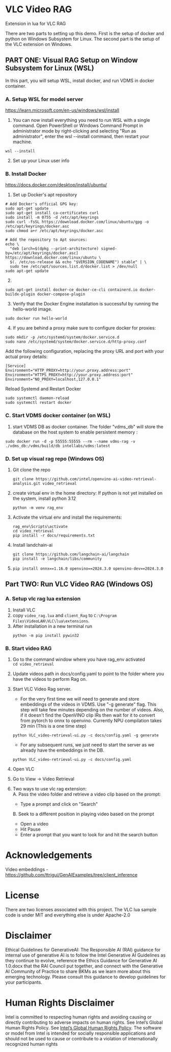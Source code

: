 # VLC Video RAG
Extension in lua for VLC RAG 

There are two parts to setting up this demo. First is the setup of docker and python on Windows Subsystem for Linux. The second part is the setup of the VLC extension on Windows.

## PART ONE: Visual RAG Setup on Window Subsystem for Linux (WSL)
In this part, you will setup WSL, install docker, and run VDMS in docker container.


### A. Setup WSL for model server
https://learn.microsoft.com/en-us/windows/wsl/install

1. You can now install everything you need to run WSL with a single command. Open PowerShell or Windows Command Prompt in administrator mode by right-clicking and selecting "Run as administrator", enter the wsl --install command, then restart your machine.
```
wsl --install
```
2. Set up your Linux user info

### B. Install Docker
https://docs.docker.com/desktop/install/ubuntu/

1. Set up Docker's apt repository
```
# Add Docker's official GPG key:
sudo apt-get update
sudo apt-get install ca-certificates curl
sudo install -m 0755 -d /etc/apt/keyrings
sudo curl -fsSL https://download.docker.com/linux/ubuntu/gpg -o /etc/apt/keyrings/docker.asc
sudo chmod a+r /etc/apt/keyrings/docker.asc

# Add the repository to Apt sources:
echo \
  "deb [arch=$(dpkg --print-architecture) signed-by=/etc/apt/keyrings/docker.asc] https://download.docker.com/linux/ubuntu \
  $(. /etc/os-release && echo "$VERSION_CODENAME") stable" | \
  sudo tee /etc/apt/sources.list.d/docker.list > /dev/null
sudo apt-get update
```
2.
```
sudo apt-get install docker-ce docker-ce-cli containerd.io docker-buildx-plugin docker-compose-plugin
```

3. Verify that the Docker Engine installation is successful by running the hello-world image.
```
sudo docker run hello-world
```
4. If you are behind a proxy make sure to configure docker for proxies:
 ```
 sudo mkdir -p /etc/systemd/system/docker.service.d
 sudo nano /etc/systemd/system/docker.service.d/http-proxy.conf
 ```
 Add the following configuration, replacing the proxy URL and port with your actual proxy details:
```
[Service]
Environment="HTTP_PROXY=http://your.proxy.address:port"
Environment="HTTPS_PROXY=http://your.proxy.address:port"
Environment="NO_PROXY=localhost,127.0.0.1"
```
Reload Systemd and Restart Docker
```
sudo systemctl daemon-reload
sudo systemctl restart docker
```

### C. Start VDMS docker container (on WSL)
1. start VDMS DB as docker container. The folder "vdms_db" will store the database on the host system to enable persistent memory : 
  ```
  sudo docker run -d -p 55555:55555 --rm --name vdms-rag -v ./vdms_db:/vdms/build/db intellabs/vdms:latest
  ```

### D. Set up visual rag repo (Windows OS)
1. Git clone the repo 
	```
	git clone https://github.com/intel/openvino-ai-video-retrieval-analysis.git video_retrieval
	```

2. create virtual env in the home directory:
   If python is not yet installed on the system, install python 3.12
   ```
   python -m venv rag_env
   ```
3. Activate the virtual env and install the requirements:
   ```
   rag_env\Scripts\activate
   cd video_retrieval
   pip install -r docs/requirements.txt
   ```
4. Install landchain-ai
   ```
   git clone https://github.com/langchain-ai/langchain
   pip install -e langchain/libs/community
   ```
5. ```
   pip install onnx==1.16.0 openvino==2024.3.0 openvino-dev==2024.3.0
   ```


## Part TWO: Run VLC Video RAG (Windows OS)
### A. Setup vlc rag lua extension 
1. Install VLC
2. copy `video_rag.lua` and `client_Rag` to `C:\Program Files\VideoLAN\VLC\lua\extensions`. 
3. After installation in a new terminal run 
	```
   python -m pip install pywin32
   ```

### B. Start video RAG 
1. Go to the command window where you have rag_env activated <br>
	`cd video_retrieval`
	
2. Update videos path in docs/config.yaml to point to the folder where you have the videos to perform Rag on. 

3. Start VLC Video Rag server. 
   - For the very first time we will need to generate and store embeddings of the videos in VDMS. Use "-g generate" flag. This step will take few minutes depending on the number of videos. Also, if it doesn't find the OpenVINO clip IRs then wait for it to convert from pytorch to onnx to openvino. Currently NPU compilation takes 29 min (This is a one time step) <br>

    ```
    python VLC_video-retrieval-ui.py -c docs/config.yaml -g generate 
    ``` 
   - For any subsequent runs, we just need to start the server as we already have the embeddings in the DB. <br>
    ```
    python VLC_video-retrieval-ui.py -c docs/config.yaml
    ```

	
4. Open VLC

5. Go to View -> Video Retrieval

6. Two ways to use vlc rag extension: <br>
   A. Pass the video folder and retrieve a video clip based on the prompt: <br>
    - Type a prompt and click on "Search" <br>
	
	
	
   B. Seek to a different position in playing video based on the prompt <br>
    - Open a video <br>
	- Hit Pause <br>
   - Enter a prompt that you want to look for and hit the search button <br>


# Acknowledgements
Video embeddings - https://github.com/ttrigui/GenAIExamples/tree/client_inference


# License
There are two licenses associated with this project. 
The VLC lua sample code is under MIT and everything else is under Apache-2.0


# Disclaimer
Ethical Guidelines for GenerativeAI: The Responsible AI (RAI) guidance for internal use of generative AI is to follow the Intel Generative AI Guidelines as they continue to evolve, reference the  Ethics Guidance for Generative AI 1.0.docx that the RAI Council put together, and connect with the Generative AI Community of Practice to share BKMs as we learn more about this emerging technology. Please consult this guidance to develop guidelines for your participants.

# Human Rights Disclaimer
Intel is committed to respecting human rights and avoiding causing or directly contributing to adverse impacts on human rights. See Intel’s Global Human Rights Policy. See [Intel’s Global Human Rights Policy](https://www.intel.com/content/www/us/en/policy/policy-human-rights.html). The software or model from Intel is intended for socially responsible applications and should not be used to cause or contribute to a violation of internationally recognized human rights
  





